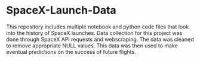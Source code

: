 # SpaceX-Launch-Data
This repository includes multiple notebook and python code files that look into the history of SpaceX launches. Data collection for this project was done through SpaceX API requests and webscraping. The data was cleaned to remove appropriate NULL values. This data was then used to make eventual predictions on the success of future flights.  
